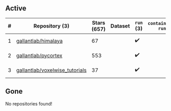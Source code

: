 ## Active
| # | Repository (3) | Stars (657) | Dataset | `run` (3) | `containers-run` | Last Modified |
| --- | --- | --- | --- | --- | --- | --- |
| 1 | [gallantlab/himalaya](https://github.com/gallantlab/himalaya) | 67 |  | :heavy_check_mark: |  | 2024-01-22 18:44:53+00:00 |
| 2 | [gallantlab/pycortex](https://github.com/gallantlab/pycortex) | 553 |  | :heavy_check_mark: |  | 2024-03-15 22:06:30+00:00 |
| 3 | [gallantlab/voxelwise_tutorials](https://github.com/gallantlab/voxelwise_tutorials) | 37 |  | :heavy_check_mark: |  | 2024-01-22 05:03:43+00:00 |

## Gone
No repositories found!
